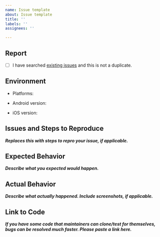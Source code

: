 ```yaml
---
name: Issue template
about: Issue template
title: ''
labels: ''
assignees: ''

---
```


## Report

- [ ] I have searched [existing issues](https://github.com/CatalystCode/react-native-azurenotificationhub/issues) and this is not a duplicate.

## Environment

<!-- Which platforms does this issue apply (Android/iOS/Windows)? -->
- Platforms: 
<!-- [Android] Which version of Android? -->
- Android version:
<!-- [iOS] Which version of iOS? -->
- iOS version:

## Issues and Steps to Reproduce
***Replaces this with steps to repro your issue, if applicable.***

## Expected Behavior
***Describe what you expected would happen.***

## Actual Behavior
***Describe what actually happened. Include screenshots, if applicable.***

## Link to Code
***If you have some code that maintainers can clone/test for themselves, bugs can be resolved much faster. Please paste a link here.***
